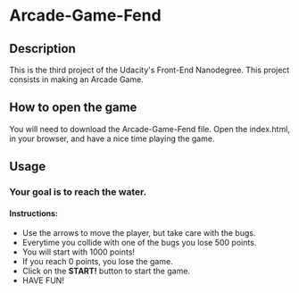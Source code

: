 # Arcade-Game-Fend
## Description
This is the third project of the Udacity's Front-End Nanodegree. This project consists in making an Arcade Game.
## How to open the game
You will need to download the Arcade-Game-Fend file.
Open the index.html, in your browser, and have a nice time playing the game.
## Usage
### Your goal is to reach the water.
#### Instructions:
* Use the arrows to move the player, but take care with the bugs.
* Everytime you collide with one of the bugs you lose 500 points.
* You will start with 1000 points!
* If you reach 0 points, you lose the game.
* Click on the **START!** button to start the game.
* HAVE FUN!
